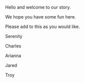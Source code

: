 Hello and welcome to our story.

We hope you have some fun here.

Please add to this as you would like.

Serenity

Charles

Arianna

Jared

Troy
